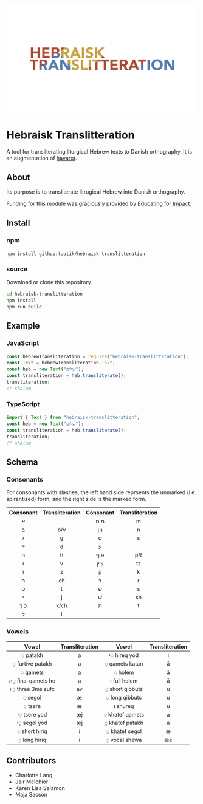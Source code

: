 ![Hebraisk Translitteration](./hebraisk-translitteration-2400.png)

# Hebraisk Translitteration

A tool for transliterating liturgical Hebrew texts to Danish orthography.
It is an augmentation of [havarot](https://github.com/charlesLoder/havarot).

## About

Its purpose is to transliterate litrugical Hebrew into Danish orthography.

Funding for this module was graciously provided by [Educating for Impact](https://educatingforimpact.com/).

## Install

### npm

`npm install github:taatik/hebraisk-translitteration`

### source

Download or clone this repository.

```bash
cd hebraisk-translitteration
npm install
npm run build
```

## Example

### JavaScript

```javascript
const hebrewTransliteration = require("hebraisk-translitteration");
const Text = hebrewTransliteration.Text;
const heb = new Text("שָׁלֹום");
const transliteration = heb.transliterate();
transliteration;
// shalom
```

### TypeScript

```typescript
import { Text } from "hebraisk-translitteration";
const heb = new Text("שָׁלֹום");
const transliteration = heb.transliterate();
transliteration;
// shalom
```

## Schema

### Consonants

For consonants with slashes, the left hand side reprsents the unmarked (i.e. spirantized) form, and the right side is the marked form.

| Consonant | Transliteration | Consonant | Transliteration |
| :-------: | :-------------: | :-------: | :-------------: |
|     א     |                 |    מ ם    |        m        |
|     ב     |       b/v       |    נ ן    |        n        |
|     ג     |        g        |     ס     |        s        |
|     ד     |        d        |     ע     |                 |
|     ה     |        h        |    פ ף    |       p/f       |
|     ו     |        v        |    צ ץ    |       tz        |
|     ז     |        z        |     ק     |        k        |
|     ח     |       ch        |     ר     |        r        |
|     ט     |        t        |    שׂ     |        s        |
|     י     |        j        |    שׁ     |       sh        |
|    כ ך    |      k/ch       |     ת     |        t        |
|     ל     |        l        |           |                 |

### Vowels

|        Vowel        | Transliteration |      Vowel       | Transliteration |
| :-----------------: | :-------------: | :--------------: | :-------------: |
|      ◌ַ patakh      |        a        |  י◌ִ hireq yod   |        i        |
|  ◌ַ furtive patakh  |        a        | ◌ָ qamets katan  |        å        |
|      ◌ָ qamets      |        a        |     ◌ֹ holem     |        å        |
| ה◌ָ final qamets he |        a        |  וֹ full holem   |        å        |
| יו◌ָ three 3ms sufx |       av        | ◌ֻ short qibbuts |        u        |
|      ◌ֶ segol       |        æ        | ◌ֻ long qibbuts  |        u        |
|      ◌ֵ tsere       |        æ        |    וּ shureq     |        u        |
|    י◌ֵ tsere yod    |       æj        | ◌ֳ khatef qamets |        a        |
|    י◌ֶ segol yod    |       æj        | ◌ֲ khatef patakh |        a        |
|   ◌ִ short hiriq    |        i        | ◌ֱ khatef segol  |        æ        |
|    ◌ִ long hiriq    |        i        |  ◌ְ vocal shewa  |       æe        |

## Contributors

- Charlotte Lang
- Jair Melchior
- Karen Lisa Salamon
- Maja Sasson
